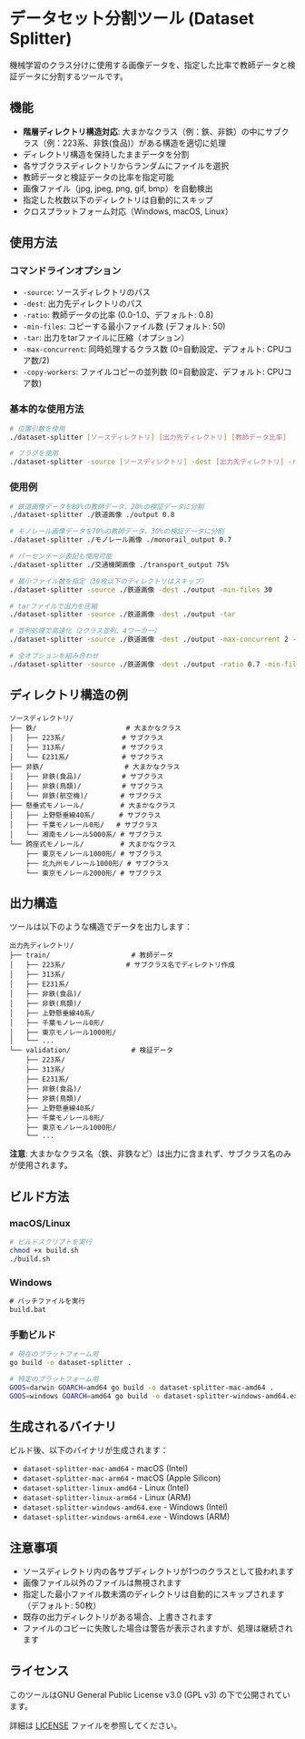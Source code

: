 # データセット分割ツール (Dataset Splitter)

機械学習のクラス分けに使用する画像データを、指定した比率で教師データと検証データに分割するツールです。

## 機能

- **階層ディレクトリ構造対応**: 大まかなクラス（例：鉄、非鉄）の中にサブクラス（例：223系、非鉄(食品)）がある構造を適切に処理
- ディレクトリ構造を保持したままデータを分割
- 各サブクラスディレクトリからランダムにファイルを選択
- 教師データと検証データの比率を指定可能
- 画像ファイル（jpg, jpeg, png, gif, bmp）を自動検出
- 指定した枚数以下のディレクトリは自動的にスキップ
- クロスプラットフォーム対応（Windows, macOS, Linux）

## 使用方法

### コマンドラインオプション

- `-source`: ソースディレクトリのパス
- `-dest`: 出力先ディレクトリのパス  
- `-ratio`: 教師データの比率 (0.0-1.0、デフォルト: 0.8)
- `-min-files`: コピーする最小ファイル数 (デフォルト: 50)
- `-tar`: 出力をtarファイルに圧縮（オプション）
- `-max-concurrent`: 同時処理するクラス数 (0=自動設定、デフォルト: CPUコア数/2)
- `-copy-workers`: ファイルコピーの並列数 (0=自動設定、デフォルト: CPUコア数)

### 基本的な使用方法

```bash
# 位置引数を使用
./dataset-splitter [ソースディレクトリ] [出力先ディレクトリ] [教師データ比率]

# フラグを使用
./dataset-splitter -source [ソースディレクトリ] -dest [出力先ディレクトリ] -ratio [教師データ比率] -min-files [最小ファイル数]
```

### 使用例

```bash
# 鉄道画像データを80%の教師データ、20%の検証データに分割
./dataset-splitter ./鉄道画像 ./output 0.8

# モノレール画像データを70%の教師データ、30%の検証データに分割
./dataset-splitter ./モノレール画像 ./monorail_output 0.7

# パーセンテージ表記も使用可能
./dataset-splitter ./交通機関画像 ./transport_output 75%

# 最小ファイル数を指定（30枚以下のディレクトリはスキップ）
./dataset-splitter -source ./鉄道画像 -dest ./output -min-files 30

# tarファイルで出力を圧縮
./dataset-splitter -source ./鉄道画像 -dest ./output -tar

# 並列処理で高速化（2クラス並列、4ワーカー）
./dataset-splitter -source ./鉄道画像 -dest ./output -max-concurrent 2 -copy-workers 4

# 全オプションを組み合わせ
./dataset-splitter -source ./鉄道画像 -dest ./output -ratio 0.7 -min-files 10 -tar -max-concurrent 4 -copy-workers 8
```

## ディレクトリ構造の例

```
ソースディレクトリ/
├── 鉄/                      # 大まかなクラス
│   ├── 223系/              # サブクラス
│   ├── 313系/              # サブクラス
│   └── E231系/             # サブクラス
├── 非鉄/                    # 大まかなクラス
│   ├── 非鉄(食品)/          # サブクラス
│   ├── 非鉄(鳥類)/          # サブクラス
│   └── 非鉄(航空機)/        # サブクラス
├── 懸垂式モノレール/         # 大まかなクラス
│   ├── 上野懸垂線40系/      # サブクラス
│   ├── 千葉モノレール0形/   # サブクラス
│   └── 湘南モノレール5000系/ # サブクラス
└── 跨座式モノレール/         # 大まかなクラス
    ├── 東京モノレール1000形/ # サブクラス
    ├── 北九州モノレール1000形/ # サブクラス
    └── 東京モノレール2000形/ # サブクラス
```

## 出力構造

ツールは以下のような構造でデータを出力します：

```
出力先ディレクトリ/
├── train/                    # 教師データ
│   ├── 223系/               # サブクラス名でディレクトリ作成
│   ├── 313系/
│   ├── E231系/
│   ├── 非鉄(食品)/
│   ├── 非鉄(鳥類)/
│   ├── 上野懸垂線40系/
│   ├── 千葉モノレール0形/
│   ├── 東京モノレール1000形/
│   └── ...
└── validation/               # 検証データ
    ├── 223系/
    ├── 313系/
    ├── E231系/
    ├── 非鉄(食品)/
    ├── 非鉄(鳥類)/
    ├── 上野懸垂線40系/
    ├── 千葉モノレール0形/
    ├── 東京モノレール1000形/
    └── ...
```

**注意**: 大まかなクラス名（鉄、非鉄など）は出力に含まれず、サブクラス名のみが使用されます。

## ビルド方法

### macOS/Linux

```bash
# ビルドスクリプトを実行
chmod +x build.sh
./build.sh
```

### Windows

```cmd
# バッチファイルを実行
build.bat
```

### 手動ビルド

```bash
# 現在のプラットフォーム用
go build -o dataset-splitter .

# 特定のプラットフォーム用
GOOS=darwin GOARCH=amd64 go build -o dataset-splitter-mac-amd64 .
GOOS=windows GOARCH=amd64 go build -o dataset-splitter-windows-amd64.exe .
```

## 生成されるバイナリ

ビルド後、以下のバイナリが生成されます：

- `dataset-splitter-mac-amd64` - macOS (Intel)
- `dataset-splitter-mac-arm64` - macOS (Apple Silicon)
- `dataset-splitter-linux-amd64` - Linux (Intel)
- `dataset-splitter-linux-arm64` - Linux (ARM)
- `dataset-splitter-windows-amd64.exe` - Windows (Intel)
- `dataset-splitter-windows-arm64.exe` - Windows (ARM)

## 注意事項

- ソースディレクトリ内の各サブディレクトリが1つのクラスとして扱われます
- 画像ファイル以外のファイルは無視されます
- 指定した最小ファイル数未満のディレクトリは自動的にスキップされます（デフォルト: 50枚）
- 既存の出力ディレクトリがある場合、上書きされます
- ファイルのコピーに失敗した場合は警告が表示されますが、処理は継続されます

## ライセンス

このツールはGNU General Public License v3.0 (GPL v3) の下で公開されています。

詳細は [LICENSE](LICENSE) ファイルを参照してください。

